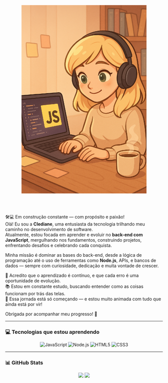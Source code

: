 <!-- README da CledianeAlencar -->

<div align="center">
  <img src="https://raw.githubusercontent.com/Cledianealencar/JS-CemV/main/ChatGPT%20Image%2011%20de%20abr.%20de%202025%2C%2011_21_32.png" alt="Clediane programando em JavaScript" width="400" />
</div>


  <br><br>

  🛠️💻 Em construção constante — com propósito e paixão!  
  Olá! Eu sou a **Clediane**, uma entusiasta da tecnologia trilhando meu caminho no desenvolvimento de software.  
  Atualmente, estou focada em aprender e evoluir no **back-end com JavaScript**, mergulhando nos fundamentos, construindo projetos, enfrentando desafios e celebrando cada conquista.

  Minha missão é dominar as bases do back-end, desde a lógica de programação até o uso de ferramentas como **Node.js**, APIs, e bancos de dados — sempre com curiosidade, dedicação e muita vontade de crescer.

  💬 Acredito que o aprendizado é contínuo, e que cada erro é uma oportunidade de evolução.  
  📚 Estou em constante estudo, buscando entender como as coisas funcionam por trás das telas.  
  🚀 Essa jornada está só começando — e estou muito animada com tudo que ainda está por vir!

  Obrigada por acompanhar meu progresso! 💛
</div>

---

### 💻 Tecnologias que estou aprendendo

<div align="center">
  <img src="https://cdn.jsdelivr.net/gh/devicons/devicon/icons/javascript/javascript-original.svg" width="40px" title="JavaScript"/>
  <img src="https://cdn.jsdelivr.net/gh/devicons/devicon/icons/nodejs/nodejs-original.svg" width="40px" title="Node.js"/>
  <img src="https://cdn.jsdelivr.net/gh/devicons/devicon/icons/html5/html5-original.svg" width="40px" title="HTML5"/>
  <img src="https://cdn.jsdelivr.net/gh/devicons/devicon/icons/css3/css3-original.svg" width="40px" title="CSS3"/>
</div>

---

### 📊 GitHub Stats

<div align="center">
  <img height="180em" src="https://github-readme-stats.vercel.app/api?username=Cledianealencar&show_icons=true&theme=tokyonight" />
  <img height="180em" src="https://github-readme-stats.vercel.app/api/top-langs/?username=Cledianealencar&layout=compact&theme=tokyonight"/>
</div>
